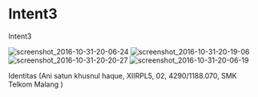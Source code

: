 # Intent3

Intent3

![screenshot_2016-10-31-20-06-24](https://cloud.githubusercontent.com/assets/22785523/19855838/3c5924ec-9fa9-11e6-83ea-4dab8df0858d.jpg)
![screenshot_2016-10-31-20-19-06](https://cloud.githubusercontent.com/assets/22785523/19855839/3c5ca9b4-9fa9-11e6-84fd-6723cc9d2eb3.jpg)
![screenshot_2016-10-31-20-20-27](https://cloud.githubusercontent.com/assets/22785523/19855840/3c6429b4-9fa9-11e6-942e-93203ed95a10.jpg)
![screenshot_2016-10-31-20-06-19](https://cloud.githubusercontent.com/assets/22785523/19855841/3c719a9a-9fa9-11e6-83c8-2d36a4b7f49d.jpg)


Identitas (Ani satun khusnul haque, XIIRPL5, 02, 4290/1188.070, SMK Telkom Malang )
